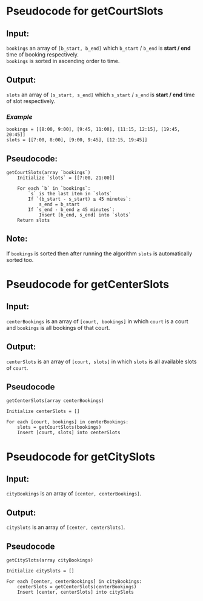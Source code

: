 # Pseudocode for getCourtSlots
## Input: 
`bookings` an array of `[b_start, b_end]` which `b_start` / `b_end` is **start / end** time of booking respectively.  
`bookings` is sorted in ascending order to time.
## Output: 
`slots` an array of `[s_start, s_end]` which `s_start` / `s_end` is **start / end** time of slot respectively.  

### _Example_ 
`bookings = [[8:00, 9:00], [9:45, 11:00], [11:15, 12:15], [19:45, 20:45]]`  
`slots = [[7:00, 8:00], [9:00, 9:45], [12:15, 19:45]]`  

## Pseudocode:
```pseudocode
getCourtSlots(array `bookings`)
    Initialize `slots` = [[7:00, 21:00]]

    For each `b` in `bookings`:
        `s` is the last item in `slots`
        If `(b_start - s_start) ≥ 45 minutes`:
            s_end = b_start
        If `s_end - b_end ≥ 45 minutes`:
            Insert [b_end, s_end] into `slots`
    Return slots
```

## Note:
If `bookings` is sorted then after running the algorithm `slots` is automatically sorted too.

# Pseudocode for getCenterSlots
## Input: 
`centerBookings` is an array of `[court, bookings]` in which `court` is a court and `bookings` is all bookings of that court.  
## Output: 
`centerSlots` is an array of `[court, slots]` in which `slots` is all available slots of `court`.
## Pseudocode
```
getCenterSlots(array centerBookings)

Initialize centerSlots = []

For each [court, bookings] in centerBookings:
    slots = getCourtSlots(bookings)
    Insert [court, slots] into centerSlots
```

# Pseudocode for getCitySlots
## Input: 
`cityBookings` is an array of `[center, centerBookings]`.  
## Output: 
`citySlots` is an array of `[center, centerSlots]`.  
## Pseudocode
```
getCitySlots(array cityBookings)

Initialize citySlots = []

For each [center, centerBookings] in cityBookings:
    centerSlots = getCenterSlots(centerBookings)
    Insert [center, centerSlots] into citySlots
```
